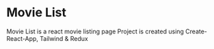 # Movie List

Movie List is a react movie listing page
Project is created using Create-React-App, Tailwind & Redux


